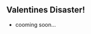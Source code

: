 ## Valentines Disaster!


* cooming soon...



<center>
 <!-- Display the countdown timer in an element -->
 <p class="timer" id="TIMER"></p>
</center>


 <link rel="stylesheet" type="text/css" href="./assets/styles.css">

<script src="./assets/count-down-timer.js"></script>
